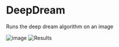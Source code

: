 # DeepDream
Runs the deep dream algorithm on an image

![image](https://user-images.githubusercontent.com/36611240/124999966-428ad400-e01d-11eb-8b0a-2d160156a279.png)
![Results](https://user-images.githubusercontent.com/36611240/124999805-f50e6700-e01c-11eb-8afe-85b11cfe1e53.png)
